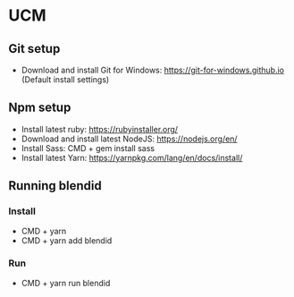 # UCM

## Git setup
* Download and install Git for Windows: https://git-for-windows.github.io (Default install settings)

## Npm setup
* Install latest ruby: https://rubyinstaller.org/
* Download and install latest NodeJS: https://nodejs.org/en/
* Install Sass: CMD + gem install sass
* Install latest Yarn: https://yarnpkg.com/lang/en/docs/install/

## Running blendid

### Install
* CMD + yarn
* CMD + yarn add blendid

### Run
* CMD + yarn run blendid
